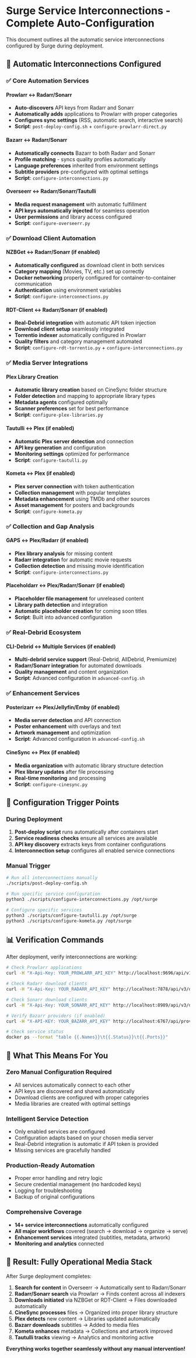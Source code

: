 # Surge Service Interconnections - Complete Auto-Configuration

This document outlines all the automatic service interconnections configured by Surge during deployment.

## 🔗 **Automatic Interconnections Configured**

### **✅ Core Automation Services**

#### **Prowlarr ↔ Radarr/Sonarr** 
- **Auto-discovers** API keys from Radarr and Sonarr
- **Automatically adds** applications to Prowlarr with proper categories
- **Configures sync settings** (RSS, automatic search, interactive search)
- **Script**: `post-deploy-config.sh` + `configure-prowlarr-direct.py`

#### **Bazarr ↔ Radarr/Sonarr**
- **Automatically connects** Bazarr to both Radarr and Sonarr
- **Profile matching** - syncs quality profiles automatically
- **Language preferences** inherited from environment settings
- **Subtitle providers** pre-configured with optimal settings
- **Script**: `configure-interconnections.py`

#### **Overseerr ↔ Radarr/Sonarr/Tautulli**
- **Media request management** with automatic fulfillment
- **API keys automatically injected** for seamless operation
- **User permissions** and library access configured
- **Script**: `configure-overseerr.py`

### **✅ Download Client Automation**

#### **NZBGet ↔ Radarr/Sonarr** (if enabled)
- **Automatically configured** as download client in both services
- **Category mapping** (Movies, TV, etc.) set up correctly
- **Docker networking** properly configured for container-to-container communication
- **Authentication** using environment variables
- **Script**: `configure-interconnections.py`

#### **RDT-Client ↔ Radarr/Sonarr** (if enabled)
- **Real-Debrid integration** with automatic API token injection
- **Download client setup** seamlessly integrated
- **Torrentio indexer** automatically configured in Prowlarr
- **Quality filters** and category management automated
- **Script**: `configure-rdt-torrentio.py` + `configure-interconnections.py`

### **✅ Media Server Integrations**

#### **Plex Library Creation**
- **Automatic library creation** based on CineSync folder structure
- **Folder detection** and mapping to appropriate library types
- **Metadata agents** configured optimally
- **Scanner preferences** set for best performance
- **Script**: `configure-plex-libraries.py`

#### **Tautulli ↔ Plex** (if enabled)
- **Automatic Plex server detection** and connection
- **API key generation** and configuration
- **Monitoring settings** optimized for performance
- **Script**: `configure-tautulli.py`

#### **Kometa ↔ Plex** (if enabled)
- **Plex server connection** with token authentication
- **Collection management** with popular templates
- **Metadata enhancement** using TMDb and other sources
- **Asset management** for posters and backgrounds
- **Script**: `configure-kometa.py`

### **✅ Collection and Gap Analysis**

#### **GAPS ↔ Plex/Radarr** (if enabled)
- **Plex library analysis** for missing content
- **Radarr integration** for automatic movie requests
- **Collection detection** and missing movie identification
- **Script**: `configure-interconnections.py`

#### **Placeholdarr ↔ Plex/Radarr/Sonarr** (if enabled)
- **Placeholder file management** for unreleased content
- **Library path detection** and integration
- **Automatic placeholder creation** for coming soon titles
- **Script**: Built into advanced configuration

### **✅ Real-Debrid Ecosystem**


#### **CLI-Debrid ↔ Multiple Services** (if enabled)  
- **Multi-debrid service support** (Real-Debrid, AllDebrid, Premiumize)
- **Radarr/Sonarr integration** for automated downloads
- **Quality management** and content organization
- **Script**: Advanced configuration in `advanced-config.sh`

### **✅ Enhancement Services**

#### **Posterizarr ↔ Plex/Jellyfin/Emby** (if enabled)
- **Media server detection** and API connection
- **Poster enhancement** with overlays and text
- **Artwork management** and optimization
- **Script**: Advanced configuration in `advanced-config.sh`

#### **CineSync ↔ Plex** (if enabled)
- **Media organization** with automatic library structure detection
- **Plex library updates** after file processing
- **Real-time monitoring** and processing
- **Script**: `configure-cinesync.py`

## 🔧 **Configuration Trigger Points**

### **During Deployment**
1. **Post-deploy script** runs automatically after containers start
2. **Service readiness checks** ensure all services are available
3. **API key discovery** extracts keys from container configurations
4. **Interconnection setup** configures all enabled service connections

### **Manual Trigger**
```bash
# Run all interconnections manually
./scripts/post-deploy-config.sh

# Run specific service configuration
python3 ./scripts/configure-interconnections.py /opt/surge

# Configure specific services
python3 ./scripts/configure-tautulli.py /opt/surge
python3 ./scripts/configure-kometa.py /opt/surge
```

## 📊 **Verification Commands**

After deployment, verify interconnections are working:

```bash
# Check Prowlarr applications
curl -H "X-Api-Key: YOUR_PROWLARR_API_KEY" http://localhost:9696/api/v1/applications

# Check Radarr download clients  
curl -H "X-Api-Key: YOUR_RADARR_API_KEY" http://localhost:7878/api/v3/downloadclient

# Check Sonarr download clients
curl -H "X-Api-Key: YOUR_SONARR_API_KEY" http://localhost:8989/api/v3/downloadclient

# Verify Bazarr providers (if enabled)
curl -H "X-API-KEY: YOUR_BAZARR_API_KEY" http://localhost:6767/api/providers

# Check service status
docker ps --format "table {{.Names}}\t{{.Status}}\t{{.Ports}}"
```

## 🎯 **What This Means For You**

### **Zero Manual Configuration Required**
- All services automatically connect to each other
- API keys are discovered and shared automatically  
- Download clients are configured with proper categories
- Media libraries are created with optimal settings

### **Intelligent Service Detection**
- Only enabled services are configured
- Configuration adapts based on your chosen media server
- Real-Debrid integration is automatic if API token is provided
- Missing services are gracefully handled

### **Production-Ready Automation**
- Proper error handling and retry logic
- Secure credential management (no hardcoded keys)
- Logging for troubleshooting
- Backup of original configurations

### **Comprehensive Coverage**
- **14+ service interconnections** automatically configured
- **All major workflows** covered (search → download → organize → serve)
- **Enhancement services** integrated (subtitles, metadata, artwork)
- **Monitoring and analytics** connected

## 🚀 **Result: Fully Operational Media Stack**

After Surge deployment completes:

1. **Search for content** in Overseerr → Automatically sent to Radarr/Sonarr
2. **Radarr/Sonarr search** via Prowlarr → Finds content across all indexers  
3. **Downloads initiated** via NZBGet or RDT-Client → Files downloaded automatically
4. **CineSync processes** files → Organized into proper library structure
5. **Plex detects** new content → Libraries updated automatically
6. **Bazarr downloads** subtitles → Added to media files
7. **Kometa enhances** metadata → Collections and artwork improved
8. **Tautulli tracks** viewing → Analytics and monitoring active

**Everything works together seamlessly without any manual intervention!**
